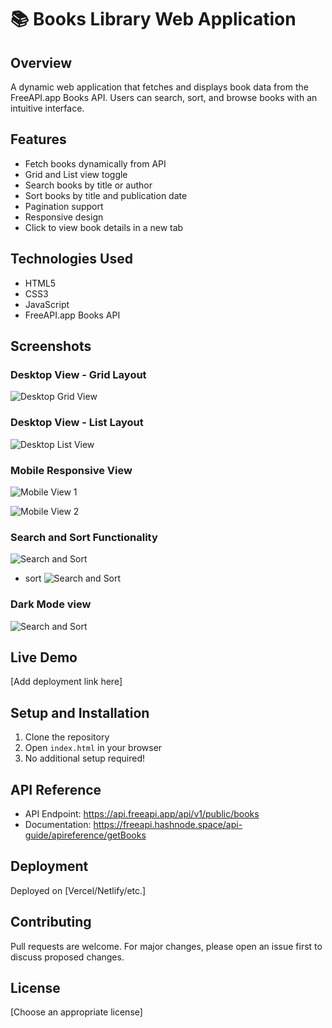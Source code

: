 # 📚 Books Library Web Application

## Overview
A dynamic web application that fetches and displays book data from the FreeAPI.app Books API. Users can search, sort, and browse books with an intuitive interface.

## Features
- Fetch books dynamically from API
- Grid and List view toggle
- Search books by title or author
- Sort books by title and publication date
- Pagination support
- Responsive design
- Click to view book details in a new tab

## Technologies Used
- HTML5
- CSS3
- JavaScript
- FreeAPI.app Books API

## Screenshots

### Desktop View - Grid Layout
![Desktop Grid View](./screenshots/grid.png)

### Desktop View - List Layout
![Desktop List View](./screenshots/list.png)

### Mobile Responsive View
![Mobile View 1](./screenshots/res-1.png)

![Mobile View 2](./screenshots/res-2.png)

### Search and Sort Functionality
![Search and Sort](./screenshots/search.png)

- sort
![Search and Sort](./screenshots/sort.png)

### Dark Mode view
![Search and Sort](./screenshots/dark.png)


## Live Demo
[Add deployment link here]

## Setup and Installation
1. Clone the repository
2. Open `index.html` in your browser
3. No additional setup required!

## API Reference
- API Endpoint: https://api.freeapi.app/api/v1/public/books
- Documentation: https://freeapi.hashnode.space/api-guide/apireference/getBooks

## Deployment
Deployed on [Vercel/Netlify/etc.]

## Contributing
Pull requests are welcome. For major changes, please open an issue first to discuss proposed changes.

## License
[Choose an appropriate license]